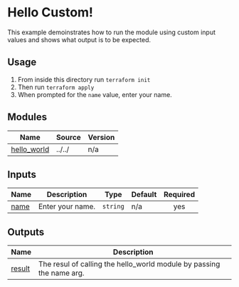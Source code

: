 # Hello Custom!
This example demoinstrates how to run the module using custom input values and shows what output is to be expected.

## Usage
1. From inside this directory run `terraform init`
2. Then run `terraform apply`
3. When prompted for the `name` value, enter your name.

<!-- BEGIN_TF_DOCS -->
## Modules

| Name | Source | Version |
|------|--------|---------|
| <a name="module_hello_world"></a> [hello\_world](#module\_hello\_world) | ../../ | n/a |

## Inputs

| Name | Description | Type | Default | Required |
|------|-------------|------|---------|:--------:|
| <a name="input_name"></a> [name](#input\_name) | Enter your name. | `string` | n/a | yes |

## Outputs

| Name | Description |
|------|-------------|
| <a name="output_result"></a> [result](#output\_result) | The resul of calling the hello\_world module by passing the name arg. |
<!-- END_TF_DOCS -->